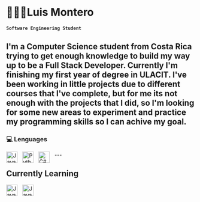# 👨🏽‍💻Luis Montero

**`Software Engineering Student`**

I'm a Computer Science student from Costa Rica trying to get enough knowledge to build my way up to be a Full Stack Developer.
Currently I'm finishing my first year of degree in ULACIT. I've been working in little projects due to different courses that I've complete, but for me its not enough with the projects that I did, so I'm looking for some new areas to experiment and practice my programming skills so I can achive my goal.
---

### 💻 Lenguages 

<img align="left" alt="Java" width="30px" style="padding-right: 10px;" src="https://cdn.jsdelivr.net/gh/devicons/devicon/icons/java/java-original.svg"/>
<img align="left" alt="Python" width="30px" style="padding-right: 10px;" src="https://cdn.jsdelivr.net/gh/devicons/devicon/icons/python/python-original.svg"/>
<img align="left" alt="C#" width="30px" style="padding-right: 10px;" src="https://cdn.jsdelivr.net/gh/devicons/devicon/icons/csharp/csharp-original.svg"/>
---

## Currently Learning
<img align="left" alt="Java" width="30px" style="padding-right: 10px;" src="https://cdn.jsdelivr.net/gh/devicons/devicon/icons/html5/html5-original.svg"/>
<img align="left" alt="Java" width="30px" style="padding-right: 10px;" src="https://cdn.jsdelivr.net/gh/devicons/devicon/icons/css3/css3-original.svg"/>






